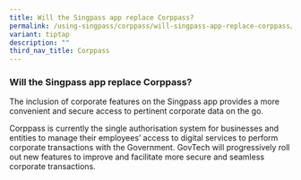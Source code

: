 ```yaml
---
title: Will the Singpass app replace Corppass?
permalink: /using-singpass/corppass/will-singpass-app-replace-corppass/
variant: tiptap
description: ""
third_nav_title: Corppass
---
```

<h3>Will the Singpass app replace Corppass?</h3>
<p>The inclusion of corporate features on the Singpass app provides a more
convenient and secure access to pertinent corporate data on the go.&nbsp;</p>
<p>Corppass is currently the single authorisation system for businesses and
entities to manage their employees’ access to digital services to perform
corporate transactions with the Government. GovTech will progressively
roll out new features to improve and facilitate more secure and seamless
corporate transactions.</p>